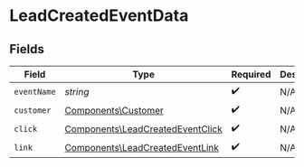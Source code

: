 # LeadCreatedEventData


## Fields

| Field                                                                                | Type                                                                                 | Required                                                                             | Description                                                                          |
| ------------------------------------------------------------------------------------ | ------------------------------------------------------------------------------------ | ------------------------------------------------------------------------------------ | ------------------------------------------------------------------------------------ |
| `eventName`                                                                          | *string*                                                                             | :heavy_check_mark:                                                                   | N/A                                                                                  |
| `customer`                                                                           | [Components\Customer](../../Models/Components/Customer.md)                           | :heavy_check_mark:                                                                   | N/A                                                                                  |
| `click`                                                                              | [Components\LeadCreatedEventClick](../../Models/Components/LeadCreatedEventClick.md) | :heavy_check_mark:                                                                   | N/A                                                                                  |
| `link`                                                                               | [Components\LeadCreatedEventLink](../../Models/Components/LeadCreatedEventLink.md)   | :heavy_check_mark:                                                                   | N/A                                                                                  |